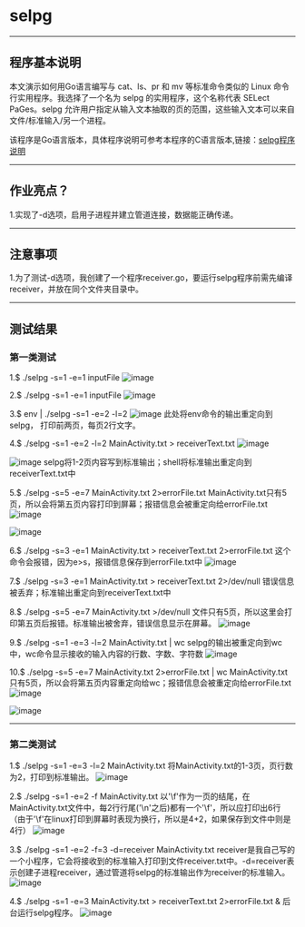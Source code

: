 ﻿# selpg
---
## 程序基本说明

本文演示如何用Go语言编写与 cat、ls、pr 和 mv 等标准命令类似的 Linux 命令行实用程序。我选择了一个名为 selpg 的实用程序，这个名称代表 SELect PaGes。selpg 允许用户指定从输入文本抽取的页的范围，这些输入文本可以来自文件/标准输入/另一个进程。

该程序是Go语言版本，具体程序说明可参考本程序的C语言版本,链接：[selpg程序说明][1]

---
## 作业亮点？

1.实现了-d选项，启用子进程并建立管道连接，数据能正确传递。

---
## 注意事项
1.为了测试-d选项，我创建了一个程序receiver.go，要运行selpg程序前需先编译receiver，并放在同个文件夹目录中。

---
### 
## 测试结果

### 第一类测试

1.$ ./selpg -s=1 -e=1 inputFile
    ![image][2]
    
2.$ ./selpg -s=1 -e=1 inputFile
  ![image](https://raw.githubusercontent.com/ZhangZekun/selpg/master/image/1.png)
  
3.$ env | ./selpg -s=1 -e=2 -l=2
  ![image](https://raw.githubusercontent.com/ZhangZekun/selpg/master/image/2.png)
  此处将env命令的输出重定向到selpg， 打印前两页，每页2行文字。

4.$ ./selpg -s=1 -e=2 -l=2 MainActivity.txt > receiverText.txt
  ![image](https://raw.githubusercontent.com/ZhangZekun/selpg/master/image/3.png)
  
  ![image](https://raw.githubusercontent.com/ZhangZekun/selpg/master/image/4.png)
  selpg将1-2页内容写到标准输出；shell将标准输出重定向到receiverText.txt中
 
5.$ ./selpg -s=5 -e=7 MainActivity.txt 2>errorFile.txt
  MainActivity.txt只有5页，所以会将第五页内容打印到屏幕；报错信息会被重定向给errorFile.txt
  ![image](https://raw.githubusercontent.com/ZhangZekun/selpg/master/image/10.png)
  
  ![image](https://raw.githubusercontent.com/ZhangZekun/selpg/master/image/11.png)
  
6.$ ./selpg -s=3 -e=1 MainActivity.txt > receiverText.txt 2>errorFile.txt 
  这个命令会报错，因为e>s，报错信息保存到errorFile.txt中
  ![image](https://raw.githubusercontent.com/ZhangZekun/selpg/master/image/5.png)

7.$ ./selpg -s=3 -e=1 MainActivity.txt > receiverText.txt 2>/dev/null
  错误信息被丢弃；标准输出重定向到receiverText.txt中

8.$ ./selpg -s=5 -e=7 MainActivity.txt >/dev/null
  文件只有5页，所以这里会打印第五页后报错。标准输出被舍弃，错误信息显示在屏幕。
  ![image](https://raw.githubusercontent.com/ZhangZekun/selpg/master/image/6.png)

9.$ ./selpg -s=1 -e=3 -l=2 MainActivity.txt | wc
  selpg的输出被重定向到wc中，wc命令显示接收的输入内容的行数、字数、字符数
  ![image](https://raw.githubusercontent.com/ZhangZekun/selpg/master/image/7.png)

10.$ ./selpg -s=5 -e=7 MainActivity.txt 2>errorFile.txt | wc
  MainActivity.txt只有5页，所以会将第五页内容重定向给wc；报错信息会被重定向给errorFile.txt
  ![image](https://raw.githubusercontent.com/ZhangZekun/selpg/master/image/8.png)
  
  ![image](https://raw.githubusercontent.com/ZhangZekun/selpg/master/image/9.png)

---
### 第二类测试
1.$ ./selpg -s=1 -e=3 -l=2 MainActivity.txt
  将MainActivity.txt的1-3页，页行数为2，打印到标准输出。
  ![image](https://raw.githubusercontent.com/ZhangZekun/selpg/master/image/12.png)

2.$ ./selpg -s=1 -e=2 -f MainActivity.txt
  以'\f'作为一页的结尾，在MainActivity.txt文件中，每2行行尾('\n'之后)都有一个'\f'，所以应打印出6行（由于'\f'在linux打印到屏幕时表现为换行，所以是4+2，如果保存到文件中则是4行）
  ![image](https://raw.githubusercontent.com/ZhangZekun/selpg/master/image/13.png)

3.$ ./selpg -s=1 -e=2 -f=3 -d=receiver MainActivity.txt
  receiver是我自己写的一个小程序，它会将接收到的标准输入打印到文件receiver.txt中。-d=receiver表示创建子进程receiver，通过管道将selpg的标准输出作为receiver的标准输入。
  ![image](https://raw.githubusercontent.com/ZhangZekun/selpg/master/image/14.png)
  
4.$ ./selpg -s=1 -e=3 MainActivity.txt > receiverText.txt 2>errorFile.txt &
  后台运行selpg程序。
  ![image](https://raw.githubusercontent.com/ZhangZekun/selpg/master/image/15.png)


  [1]: https://www.ibm.com/developerworks/cn/linux/shell/clutil/index.html
  [2]: https://raw.githubusercontent.com/ZhangZekun/selpg/master/image/0.png